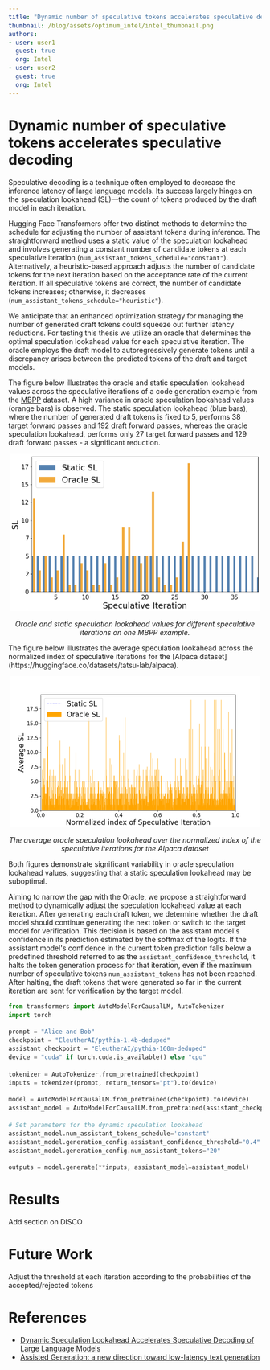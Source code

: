 ```yaml
---
title: "Dynamic number of speculative tokens accelerates speculative decoding"
thumbnail: /blog/assets/optimum_intel/intel_thumbnail.png
authors:
- user: user1
  guest: true
  org: Intel
- user: user2
  guest: true
  org: Intel
---
```

# Dynamic number of speculative tokens accelerates speculative decoding

Speculative decoding is a technique often employed to decrease the inference latency of large language models. Its success largely hinges on the speculation lookahead (SL)—the count of tokens produced by the draft model in each iteration.


Hugging Face Transformers offer two distinct methods to determine the schedule for adjusting the number of assistant tokens during inference. The straightforward method uses a static value of the speculation lookahead and involves generating a constant number of candidate tokens at each speculative iteration (`num_assistant_tokens_schedule="constant"`). Alternatively, a heuristic-based approach adjusts the number of candidate tokens for the next iteration based on the acceptance rate of the current iteration. If all speculative tokens are correct, the number of candidate tokens increases; otherwise, it decreases (`num_assistant_tokens_schedule="heuristic"`). 

We anticipate that an enhanced optimization strategy for managing the number of generated draft tokens could squeeze out further latency reductions. For testing this thesis we utilize an oracle that determines the optimal speculation lookahead value for each speculative iteration. The oracle employs the draft model to autoregressively generate tokens until a discrepancy arises between the predicted tokens of the draft and target models. 

The figure below illustrates the oracle and static speculation lookahead values across the speculative iterations of a code generation example from the [MBPP](https://huggingface.co/datasets/google-research-datasets/mbpp) dataset. A high variance in oracle speculation lookahead values (orange bars) is observed. 
The static speculation lookahead (blue bars), where the number of generated draft tokens is fixed to 5, performs 38 target forward passes and 192 draft forward passes, whereas the oracle speculation lookahead, performs only 27 target forward passes and 129 draft forward passes - a significant reduction. 

<p align="center">
    <img src="assets/dynamic_speculation_lookahead/oracle_K_2.png" width=500>
</p>
<p align="center">
    <em>Oracle and static speculation lookahead values for different speculative iterations on one MBPP example.</em>
</p>
The figure below illustrates the average speculation lookahead across the normalized index of speculative iterations for the [Alpaca dataset](https://huggingface.co/datasets/tatsu-lab/alpaca).  

<p align="center">
    <img src="assets/dynamic_speculation_lookahead/Alpaca.png" width=500>
</p>
<p align="center">
    <em>The average oracle speculation lookahead over the normalized index of the speculative iterations for the Alpaca dataset</em>
</p>

Both figures demonstrate significant variability in oracle speculation lookahead values, suggesting that a static speculation lookahead may be suboptimal.

Aiming to narrow the gap with the Oracle, we propose a straightforward method to dynamically adjust the speculation lookahead value at each iteration. After generating each draft token, we determine whether the draft model should continue generating the next token or switch to the target model for verification. This decision is based on the assistant model's confidence in its prediction estimated by the softmax of the logits. If the assistant model's confidence in the current token prediction falls below a predefined threshold referred to as the `assistant_confidence_threshold`, it halts the token generation process for that iteration, even if the maximum number of speculative tokens `num_assistant_tokens` has not been reached. After halting, the draft tokens that were generated so far in the current iteration are sent for verification by the target model.

```python
from transformers import AutoModelForCausalLM, AutoTokenizer
import torch

prompt = "Alice and Bob"
checkpoint = "EleutherAI/pythia-1.4b-deduped"
assistant_checkpoint = "EleutherAI/pythia-160m-deduped"
device = "cuda" if torch.cuda.is_available() else "cpu"

tokenizer = AutoTokenizer.from_pretrained(checkpoint)
inputs = tokenizer(prompt, return_tensors="pt").to(device)

model = AutoModelForCausalLM.from_pretrained(checkpoint).to(device)
assistant_model = AutoModelForCausalLM.from_pretrained(assistant_checkpoint).to(device)

# Set parameters for the dynamic speculation lookahead
assistant_model.num_assistant_tokens_schedule='constant'
assistant_model.generation_config.assistant_confidence_threshold="0.4"
assistant_model.generation_config.num_assistant_tokens="20"

outputs = model.generate(**inputs, assistant_model=assistant_model)
```


# Results

Add section on DISCO

# Future Work
Adjust the threshold at each iteration according to the probabilities of the accepted/rejected tokens

# References
- [Dynamic Speculation Lookahead Accelerates Speculative Decoding of Large Language Models](https://arxiv.org/abs/2405.04304)
- [Assisted Generation: a new direction toward low-latency text generation](https://huggingface.co/blog/assisted-generation)

